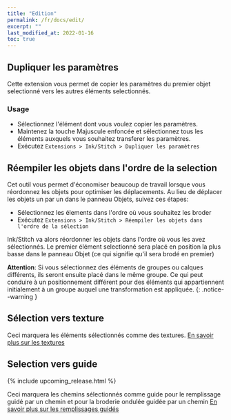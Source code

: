 ```yaml
---
title: "Edition"
permalink: /fr/docs/edit/
excerpt: ""
last_modified_at: 2022-01-16
toc: true
---
```

## Dupliquer les paramètres

Cette extension vous permet de copier les paramètres du premier objet selectionné vers les autres éléments selectionnés.


### Usage
* Sélectionnez l'élément dont vous voulez copier les paramètres.
* Maintenez la touche Majuscule enfoncée et sélectionnez tous les éléments auxquels vous souhaitez transferer les paramètres.
* Exécutez `Extensions > Ink/Stitch > Dupliquer les paramètres`

## Réempiler les objets dans l'ordre de la selection

Cet outil vous permet d'économiser beaucoup de travail lorsque vous réordonnez les objets pour optimiser les déplacements. Au lieu de déplacer les objets un par un dans le panneau Objets, suivez ces étapes:

* Sélectionnez les élements dans l'ordre où vous souhaitez les broder
* Exécutez `Extensions > Ink/Stitch > Réempiler les objets dans l'ordre de la sélection`

Ink/Stitch va alors réordonner les objets dans l'ordre où vous les avez sélectionnés. Le premier élément selectionné sera placé en position la plus basse dans le panneau Objet (ce qui signifie qu'il sera brodé en premier)

**Attention**:  Si vous sélectionnez des éléments de groupes ou calques différents, ils seront ensuite placé dans le même groupe. Ce qui peut conduire à un positionnement différent pour des  éléments qui appartiennent initialement à un groupe auquel une transformation est appliquée.
{: .notice--warning }

## Sélection vers texture

 Ceci marquera les éléments sélectionnés comme des textures.
[En savoir plus sur les textures](/fr/docs/stitches/patterns/)

## Selection vers guide
{% include upcoming_release.html %}

Ceci marquera les chemins sélectionnés comme guide  pour le remplissage guidé par un chemin et pour la broderie ondulée guidée par un chemin
[En savoir plus sur les remplissages guidés](/fr/docs/stitches/guided-fill/)
